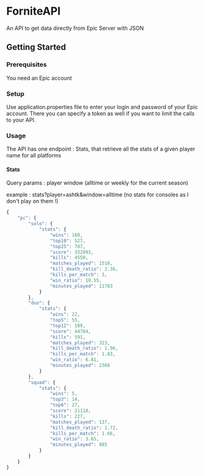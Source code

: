 # ForniteAPI
An API to get data directly from Epic Server with JSON

## Getting Started

### Prerequisites
You need an Epic account

### Setup
Use application.properties file to enter your login and password of your Epic account.
There you can specify a token as well if you want to limit the calls to your API.

### Usage

The API has one endpoint : Stats, that retrieve all the stats of a given player name for all platforms


#### Stats

Query params : 
  player 
  window (alltime or weekly for the current season)
  
example : stats?player=ashtk&window=alltime (no stats for consoles as I don't play on them !)

```js
{
    "pc": {
        "solo": {
            "stats": {
                "wins": 160,
                "top10": 527,
                "top25": 787,
                "score": 332093,
                "kills": 4550,
                "matches_played": 1516,
                "kill_death_ratio": 3.36,
                "kills_per_match": 3,
                "win_ratio": 10.55,
                "minutes_played": 11783
            }
        },
        "duo": {
            "stats": {
                "wins": 22,
                "top5": 55,
                "top12": 109,
                "score": 44784,
                "kills": 591,
                "matches_played": 323,
                "kill_death_ratio": 1.96,
                "kills_per_match": 1.83,
                "win_ratio": 6.81,
                "minutes_played": 2366
            }
        },
        "squad": {
            "stats": {
                "wins": 5,
                "top3": 14,
                "top6": 27,
                "score": 21118,
                "kills": 227,
                "matches_played": 137,
                "kill_death_ratio": 1.72,
                "kills_per_match": 1.66,
                "win_ratio": 3.65,
                "minutes_played": 885
            }
        }
    }
}
```
